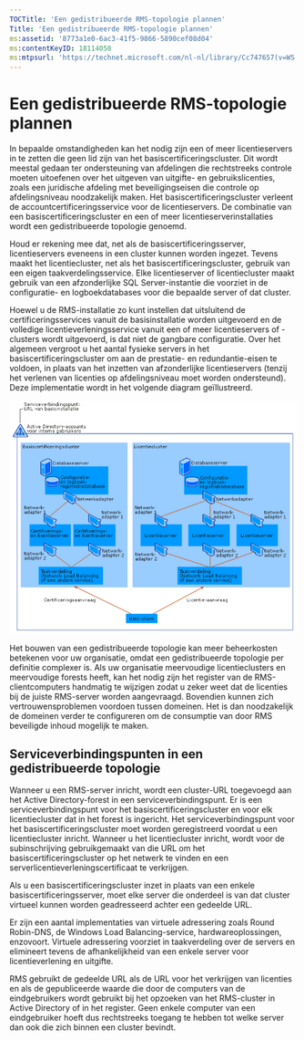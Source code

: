 ```yaml
---
TOCTitle: 'Een gedistribueerde RMS-topologie plannen'
Title: 'Een gedistribueerde RMS-topologie plannen'
ms:assetid: '8773a1e0-6ac3-41f5-9866-5890cef08d04'
ms:contentKeyID: 18114058
ms:mtpsurl: 'https://technet.microsoft.com/nl-nl/library/Cc747657(v=WS.10)'
---
```


Een gedistribueerde RMS-topologie plannen
=========================================

In bepaalde omstandigheden kan het nodig zijn een of meer licentieservers in te zetten die geen lid zijn van het basiscertificeringscluster. Dit wordt meestal gedaan ter ondersteuning van afdelingen die rechtstreeks controle moeten uitoefenen over het uitgeven van uitgifte- en gebruikslicenties, zoals een juridische afdeling met beveiligingseisen die controle op afdelingsniveau noodzakelijk maken. Het basiscertificeringscluster verleent de accountcertificeringsservice voor de licentieservers. De combinatie van een basiscertificeringscluster en een of meer licentieserverinstallaties wordt een gedistribueerde topologie genoemd.

Houd er rekening mee dat, net als de basiscertificeringsserver, licentieservers eveneens in een cluster kunnen worden ingezet. Tevens maakt het licentiecluster, net als het basiscertificeringscluster, gebruik van een eigen taakverdelingsservice. Elke licentieserver of licentiecluster maakt gebruik van een afzonderlijke SQL Server-instantie die voorziet in de configuratie- en logboekdatabases voor die bepaalde server of dat cluster.

Hoewel u de RMS-installatie zo kunt instellen dat uitsluitend de certificeringsservices vanuit de basisinstallatie worden uitgevoerd en de volledige licentieverleningsservice vanuit een of meer licentieservers of -clusters wordt uitgevoerd, is dat niet de gangbare configuratie. Over het algemeen vergroot u het aantal fysieke servers in het basiscertificeringscluster om aan de prestatie- en redundantie-eisen te voldoen, in plaats van het inzetten van afzonderlijke licentieservers (tenzij het verlenen van licenties op afdelingsniveau moet worden ondersteund). Deze implementatie wordt in het volgende diagram geïllustreerd.

![alt text](images/Cc747657.01fa5a85-5711-41aa-932a-124049d34186(WS.10).gif "Gedistribueerde topologie")

Het bouwen van een gedistribueerde topologie kan meer beheerkosten betekenen voor uw organisatie, omdat een gedistribueerde topologie per definitie complexer is. Als uw organisatie meervoudige licentieclusters en meervoudige forests heeft, kan het nodig zijn het register van de RMS-clientcomputers handmatig te wijzigen zodat u zeker weet dat de licenties bij de juiste RMS-server worden aangevraagd. Bovendien kunnen zich vertrouwensproblemen voordoen tussen domeinen. Het is dan noodzakelijk de domeinen verder te configureren om de consumptie van door RMS beveiligde inhoud mogelijk te maken.

Serviceverbindingspunten in een gedistribueerde topologie
---------------------------------------------------------

Wanneer u een RMS-server inricht, wordt een cluster-URL toegevoegd aan het Active Directory-forest in een serviceverbindingspunt. Er is een serviceverbindingspunt voor het basiscertificeringscluster en voor elk licentiecluster dat in het forest is ingericht. Het serviceverbindingspunt voor het basiscertificeringscluster moet worden geregistreerd voordat u een licentiecluster inricht. Wanneer u het licentiecluster inricht, wordt voor de subinschrijving gebruikgemaakt van die URL om het basiscertificeringscluster op het netwerk te vinden en een serverlicentieverleningscertificaat te verkrijgen.

Als u een basiscertificeringscluster inzet in plaats van een enkele basiscertificeringsserver, moet elke server die onderdeel is van dat cluster virtueel kunnen worden geadresseerd achter een gedeelde URL.

Er zijn een aantal implementaties van virtuele adressering zoals Round Robin-DNS, de Windows Load Balancing-service, hardwareoplossingen, enzovoort. Virtuele adressering voorziet in taakverdeling over de servers en elimineert tevens de afhankelijkheid van een enkele server voor licentieverlening en uitgifte.

RMS gebruikt de gedeelde URL als de URL voor het verkrijgen van licenties en als de gepubliceerde waarde die door de computers van de eindgebruikers wordt gebruikt bij het opzoeken van het RMS-cluster in Active Directory of in het register. Geen enkele computer van een eindgebruiker hoeft dus rechtstreeks toegang te hebben tot welke server dan ook die zich binnen een cluster bevindt.
